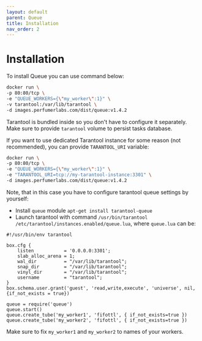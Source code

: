 ```yaml
---
layout: default
parent: Queue
title: Installation
nav_order: 2
---
```


Installation
============

To install Queue you can use command below:

```bash
docker run \
-p 80:80/tcp \
-e "QUEUE_WORKERS={\"my_worker\":1}" \
-v tarantool:/var/lib/tarantool \
-d images.perfumerlabs.com/dist/queue:v1.4.2
```

Tarantool is bundled inside so you don't have to configure it separately.
Make sure to provide `tarantool` volume to persist tasks database.

If you want to use dedicated Tarantool instance for some reason (not recommended), you can provide `TARANTOOL_URI` variable:

```bash
docker run \
-p 80:80/tcp \
-e "QUEUE_WORKERS={\"my_worker\":1}" \
-e "TARANTOOL_URI=tcp://my-tarantool-instance:3301" \
-d images.perfumerlabs.com/dist/queue:v1.4.2
```

Note, that in this case you have to configure tarantool queue settings by yourself:

- Install `queue` module `apt-get install tarantool-queue`
- Launch tarantool with command `/usr/bin/tarantool /etc/tarantool/instances.enabled/queue.lua`, where `queue.lua` can be:

```
#!/usr/bin/env tarantool

box.cfg {
    listen           = '0.0.0.0:3301';
    slab_alloc_arena = 1;
    wal_dir          = "/var/lib/tarantool";
    snap_dir         = "/var/lib/tarantool";
    vinyl_dir        = "/var/lib/tarantool";
    username         = "tarantool";
}
box.schema.user.grant('guest', 'read,write,execute', 'universe', nil, {if_not_exists = true})

queue = require('queue')
queue.start()
queue.create_tube('my_worker1', 'fifottl', { if_not_exists=true })
queue.create_tube('my_worker2', 'fifottl', { if_not_exists=true })
```

Make sure to fix `my_worker1` and `my_worker2` to names of your workers.